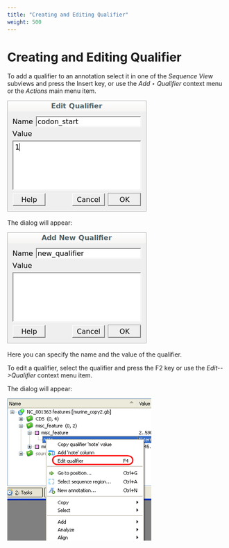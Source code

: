 ```yaml
---
title: "Creating and Editing Qualifier"
weight: 500
---
```



# Creating and Editing Qualifier

To add a qualifier to an annotation select it in one of the _Sequence View_ subviews and press the Insert key, or use the _Add ‣ Qualifier_ context menu or the _Actions_ main menu item.


![](/images/65929482/65929483.png)

The dialog will appear:


![](/images/65929482/65929484.png)

Here you can specify the name and the value of the qualifier.

To edit a qualifier, select the qualifier and press the F2 key or use the _Edit-->Qualifier_ context menu item.

The dialog will appear:


![](/images/65929482/65929485.png)
